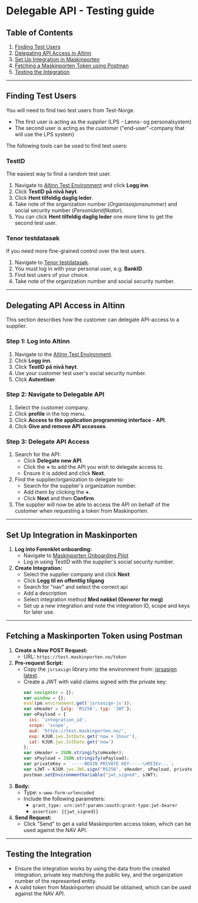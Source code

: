 # Delegable API - Testing guide

## Table of Contents
1. [Finding Test Users](#finding-test-users)
2. [Delegating API Access in Altinn](#delegating-api-access-in-altinn)
3. [Set Up Integration in Maskinporten](#set-up-integration-in-maskinporten)
3. [Fetching a Maskinporten Token using Postman](#fetching-a-maskinporten-token-using-postman)
4. [Testing the Integration](#testing-the-integration)

---

## Finding Test Users
You will need to find two test users from Test-Norge. 
* The first user is acting as the *supplier* (LPS - Lønns- og personalsystem)
* The second user is acting as the *customer* ("end-user"-company that will use the LPS system)

The following tools can be used to find test users:

### TestID
The easiest way to find a random test user.
1. Navigate to [Altinn Test Environment](https://tt02.altinn.no) and click **Logg inn**.
2. Click **TestID på nivå høyt**.
3. Click **Hent tilfeldig daglig leder**.
4. Take note of the organization number (*Organisasjonsnummer*) and social security number (*Personidentifikator*).
5. You can click **Hent tilfeldig daglig leder** one more time to get the second test user.

### Tenor testdatasøk
If you need more fine-grained control over the test users.
1. Navigate to [Tenor testdatasøk](https://testdata.skatteetaten.no/web/testnorge/soek/freg).
2. You must log in with your personal user, e.g. **BankID**.
3. Find test users of your choice.
4. Take note of the organization number and social security number.

---

## Delegating API Access in Altinn
This section describes how the customer can delegate API-access to a supplier.

### Step 1: Log into Altinn
1. Navigate to the [Altinn Test Environment](https://tt02.altinn.no).
2. Click **Logg inn**.
3. Click **TestID på nivå høyt**.
4. Use your customer test user's social security number.
5. Click **Autentiser**.

### Step 2: Navigate to Delegable API
1. Select the customer company.
2. Click **profile** in the top menu.
3. Click **Access to the application programming interface - API**.
4. Click **Give and remove API accesses**.

### Step 3: Delegate API Access
1. Search for the API:
    - Click **Delegate new API**.
    - Click the **+** to add the API you wish to delegate access to.
    - Ensure it is added and click **Next**.
2. Find the supplier/organization to delegate to:
    - Search for the supplier's organization number.
    - Add them by clicking the **+**.
    - Click **Next** and then **Confirm**.
3. The supplier will now be able to access the API on behalf of the customer when requesting a token from Maskinporten.

---

## Set Up Integration in Maskinporten
1. **Log into Forenklet onboarding:**
    - Navigate to [Maskinporten Onboarding Pilot](https://onboarding.test.maskinporten.no/)
    - Log in using TestID with the supplier's social security number.
2. **Create Integration:**
    - Select the supplier company and click **Next**
    - Click **Legg til en offentlig tilgang**
    - Search for "nav" and select the correct api
    - Add a description
    - Select integration method **Med nøkkel (Generer for meg)**
    - Set up a new integration and note the integration ID, scope and keys for later use.

---

## Fetching a Maskinporten Token using Postman
1. **Create a New POST Request:**
    - URL: `https://test.maskinporten.no/token`
2. **Pre-request Script:**
    - Copy the `jsrsasign` library into the environment from: [jsrsasign latest](http://kjur.github.io/jsrsasign/jsrsasign-latest-all-min.js).
    - Create a JWT with valid claims signed with the private key:
      ```javascript
      var navigator = {};
      var window = {};
      eval(pm.environment.get('jsrsasign-js'));
      var oHeader = {alg: 'RS256', typ: 'JWT'};
      var oPayload = {
        iss: 'integration_id',
        scope: 'scope',
        aud: 'https://test.maskinporten.no/',
        exp: KJUR.jws.IntDate.get('now + 1hour'),
        iat: KJUR.jws.IntDate.get('now')
      };
      var sHeader = JSON.stringify(oHeader);
      var sPayload = JSON.stringify(oPayload);
      var privateKey = `-----BEGIN PRIVATE KEY-----\nMIIEv...`;
      var sJWT = KJUR.jws.JWS.sign("RS256", sHeader, sPayload, privateKey);
      postman.setEnvironmentVariable("jwt_signed", sJWT);
      ```
3. **Body:**
    - Type: `x-www-form-urlencoded`
    - Include the following parameters:
        - `grant_type: urn:ietf:params:oauth:grant-type:jwt-bearer`
        - `assertion: {{jwt_signed}}`
4. **Send Request:**
    - Click "Send" to get a valid Maskinporten access token, which can be used against the NAV API.

---

## Testing the Integration

- Ensure the integration works by using the data from the created integration, private key matching the public key, and the organization number of the represented entity.
- A valid token from Maskinporten should be obtained, which can be used against the NAV API.
